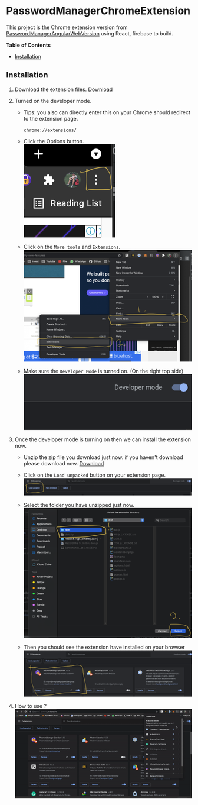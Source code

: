 # PasswordManagerChromeExtension
This project is the Chrome extension version from  [PasswordManagerAngularWebVersion](https://github.com/zhentong98/PasswordManagerAngularFirebase) using React, firebase to build.

**Table of Contents**
- [Installation](#installation)

## Installation
1. Download the extension files. [Download](PasswordManager%201.0.1.zip)
2. Turned on the developer mode. <br>
    * Tips: you also can directly enter this on your Chrome should redirect to the extension page.
      ```
      chrome://extensions/
      ```
    * Click the Options button. <br>
      ![1](images/1.png)
      
    * Click on the `More tools` and `Extensions`. <br>
      ![2](images/2.png)
      
    * Make sure the `Developer Mode` is turned on. (On the right top side) <br>
      ![3](images/3.png)
      

      
3. Once the developer mode is turning on then we can install the extension now.
   * Unzip the zip file you download just now. if you haven't download please download now. [Download](dist.zip)
   * Click on the `Load unpacked` button on your extension page. <br>
      ![4](images/4.png)
     
   * Select the folder you have unzipped just now. <br>
      ![5](images/5.png)
     
   * Then you should see the extension have installed on your browser <br>
      ![6](images/6.png)
     
4. How to use ? <br>
   ![how-to-use](images/how-to-use.gif)
